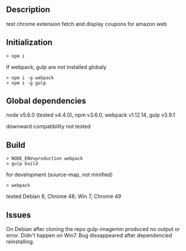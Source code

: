 ## Description
test chrome extension
fetch and display coupons for amazon web 

## Initialization
```
> npm i
```
If webpack, gulp are not installed globaly
```
> npm i -g webpack
> npm i -g gulp
```
 
## Global dependencies
node v5.6.0 (tested v4.4.0), npm v3.6.0, webpack v1.12.14, gulp v3.9.1

downward compatibility not tested

## Build
```
> NODE_ENV=production webpack
> gulp build
```
for development (source-map, not minified)
```
> webpack
```


tested Debian 8, Chrome 48; Win 7, Chrome 49

## Issues
On Debian after cloning the repo gulp-imagemin produced no output or error. Didn't happen on Win7. Bug dissappeared after dependencied reinstalling.